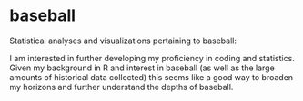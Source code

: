 # baseball
Statistical analyses and visualizations pertaining to baseball:

I am interested in further developing my proficiency in coding and statistics. Given my background in R and interest in baseball (as well as the large amounts of historical data collected) this seems like a good way to broaden my horizons and further understand the depths of baseball.
